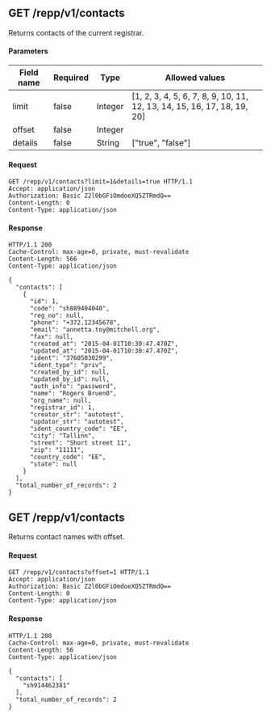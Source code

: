 ## GET /repp/v1/contacts
Returns contacts of the current registrar.


#### Parameters

| Field name | Required |  Type   |                             Allowed values                              |
| ---------- | -------- |  ----   |                             --------------                              |
|   limit    |  false   | Integer | [1, 2, 3, 4, 5, 6, 7, 8, 9, 10, 11, 12, 13, 14, 15, 16, 17, 18, 19, 20] |
|   offset   |  false   | Integer |                                                                         |
|  details   |  false   | String  |                            ["true", "false"]                            |

#### Request
```
GET /repp/v1/contacts?limit=1&details=true HTTP/1.1
Accept: application/json
Authorization: Basic Z2l0bGFiOmdoeXQ5ZTRmdQ==
Content-Length: 0
Content-Type: application/json
```

#### Response
```
HTTP/1.1 200
Cache-Control: max-age=0, private, must-revalidate
Content-Length: 566
Content-Type: application/json

{
  "contacts": [
    {
      "id": 1,
      "code": "sh889404040",
      "reg_no": null,
      "phone": "+372.12345678",
      "email": "annetta.toy@mitchell.org",
      "fax": null,
      "created_at": "2015-04-01T10:30:47.470Z",
      "updated_at": "2015-04-01T10:30:47.470Z",
      "ident": "37605030299",
      "ident_type": "priv",
      "created_by_id": null,
      "updated_by_id": null,
      "auth_info": "password",
      "name": "Rogers Bruen0",
      "org_name": null,
      "registrar_id": 1,
      "creator_str": "autotest",
      "updator_str": "autotest",
      "ident_country_code": "EE",
      "city": "Tallinn",
      "street": "Short street 11",
      "zip": "11111",
      "country_code": "EE",
      "state": null
    }
  ],
  "total_number_of_records": 2
}
```

## GET /repp/v1/contacts
Returns contact names with offset.


#### Request
```
GET /repp/v1/contacts?offset=1 HTTP/1.1
Accept: application/json
Authorization: Basic Z2l0bGFiOmdoeXQ5ZTRmdQ==
Content-Length: 0
Content-Type: application/json
```

#### Response
```
HTTP/1.1 200
Cache-Control: max-age=0, private, must-revalidate
Content-Length: 56
Content-Type: application/json

{
  "contacts": [
    "sh914462381"
  ],
  "total_number_of_records": 2
}
```
